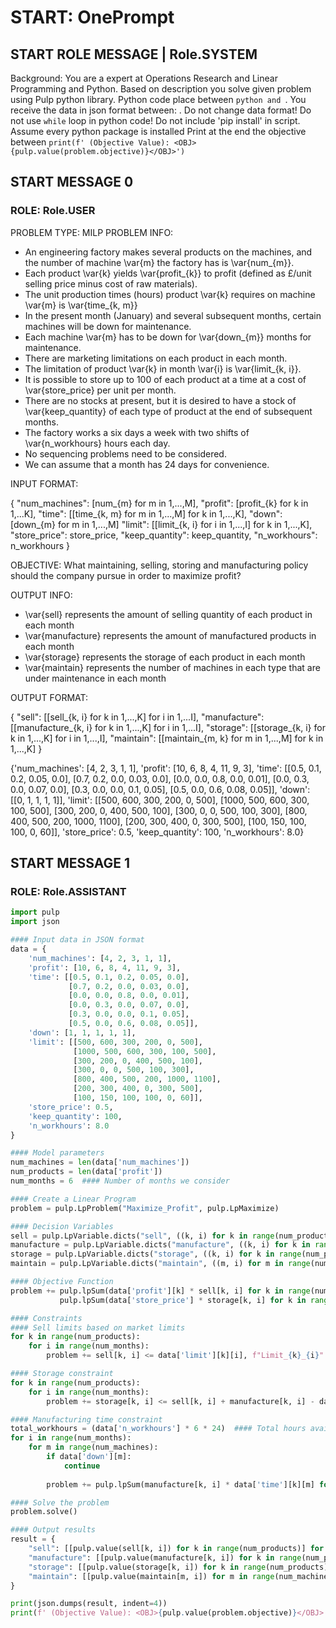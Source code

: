 # START: OnePrompt 
## START ROLE MESSAGE | Role.SYSTEM 
Background: You are a expert at Operations Research and Linear Programming and Python. Based on description you solve given problem using Pulp python library. Python code place between ```python and ```. You receive the data in json format between: <DATA></DATA>. Do not change data format! Do not use `while` loop in python code! Do not include 'pip install' in script. Assume every python package is installed Print at the end the objective between <OBJ></OBJ> `print(f' (Objective Value): <OBJ>{pulp.value(problem.objective)}</OBJ>')`  
## START MESSAGE 0 
### ROLE: Role.USER
<DESCRIPTION>
PROBLEM TYPE: MILP
PROBLEM INFO:

- An engineering factory makes several products on the machines, and the number of machine \var{m} the factory has is \var{num_{m}}.
- Each product \var{k} yields \var{profit_{k}} to profit (defined as £/unit selling price minus cost of raw materials).
- The unit production times (hours) product \var{k} requires on machine \var{m} is \var{time_{k, m}}
- In the present month (January) and several subsequent months, certain machines will be down for maintenance.
- Each machine \var{m} has to be down for \var{down_{m}} months for maintenance.
- There are marketing limitations on each product in each month. 
- The limitation of product \var{k} in month \var{i} is \var{limit_{k, i}}.
- It is possible to store up to 100 of each product at a time at a cost of \var{store_price} per unit per month. 
- There are no stocks at present, but it is desired to have a stock of \var{keep_quantity} of each type of product at the end of subsequent months.
- The factory works a six days a week with two shifts of \var{n_workhours} hours each day. 
- No sequencing problems need to be considered.
- We can assume that a month has 24 days for convenience.


INPUT FORMAT:

{
    "num_machines": [num_{m} for m in 1,...,M],
    "profit": [profit_{k} for k in 1,...K],
    "time": [[time_{k, m} for m in 1,...,M] for k in 1,...,K],
    "down": [down_{m} for m in 1,...,M]
    "limit": [[limit_{k, i} for i in 1,...,I] for k in 1,...,K],
    "store_price": store_price,
    "keep_quantity": keep_quantity,
    "n_workhours": n_workhours
}

OBJECTIVE: What maintaining, selling, storing and manufacturing policy should the company pursue in order to maximize profit?

OUTPUT INFO:

- \var{sell} represents the amount of selling quantity of each product in each month
- \var{manufacture} represents the amount of manufactured products in each month
- \var{storage} represents the storage of each product in each month
- \var{maintain} represents the number of machines in each type that are under maintenance in each month

OUTPUT FORMAT:

{
    "sell": [[sell_{k, i} for k in 1,...,K] for i in 1,...I],
    "manufacture": [[manufacture_{k, i} for k in 1,...,K] for i in 1,...I],
    "storage": [[storage_{k, i} for k in 1,...,K] for i in 1,...,I],
    "maintain": [[maintain_{m, k} for m in 1,...,M] for k in 1,...,K]
}

</DESCRIPTION>
<DATA>
{'num_machines': [4, 2, 3, 1, 1], 'profit': [10, 6, 8, 4, 11, 9, 3], 'time': [[0.5, 0.1, 0.2, 0.05, 0.0], [0.7, 0.2, 0.0, 0.03, 0.0], [0.0, 0.0, 0.8, 0.0, 0.01], [0.0, 0.3, 0.0, 0.07, 0.0], [0.3, 0.0, 0.0, 0.1, 0.05], [0.5, 0.0, 0.6, 0.08, 0.05]], 'down': [[0, 1, 1, 1, 1]], 'limit': [[500, 600, 300, 200, 0, 500], [1000, 500, 600, 300, 100, 500], [300, 200, 0, 400, 500, 100], [300, 0, 0, 500, 100, 300], [800, 400, 500, 200, 1000, 1100], [200, 300, 400, 0, 300, 500], [100, 150, 100, 100, 0, 60]], 'store_price': 0.5, 'keep_quantity': 100, 'n_workhours': 8.0}</DATA>


## START MESSAGE 1 
### ROLE: Role.ASSISTANT
```python
import pulp
import json

#### Input data in JSON format
data = {
    'num_machines': [4, 2, 3, 1, 1],
    'profit': [10, 6, 8, 4, 11, 9, 3],
    'time': [[0.5, 0.1, 0.2, 0.05, 0.0], 
             [0.7, 0.2, 0.0, 0.03, 0.0], 
             [0.0, 0.0, 0.8, 0.0, 0.01], 
             [0.0, 0.3, 0.0, 0.07, 0.0], 
             [0.3, 0.0, 0.0, 0.1, 0.05], 
             [0.5, 0.0, 0.6, 0.08, 0.05]],
    'down': [1, 1, 1, 1, 1],
    'limit': [[500, 600, 300, 200, 0, 500], 
              [1000, 500, 600, 300, 100, 500], 
              [300, 200, 0, 400, 500, 100], 
              [300, 0, 0, 500, 100, 300], 
              [800, 400, 500, 200, 1000, 1100], 
              [200, 300, 400, 0, 300, 500], 
              [100, 150, 100, 100, 0, 60]],
    'store_price': 0.5,
    'keep_quantity': 100,
    'n_workhours': 8.0
}

#### Model parameters
num_machines = len(data['num_machines'])
num_products = len(data['profit'])
num_months = 6  #### Number of months we consider

#### Create a Linear Program
problem = pulp.LpProblem("Maximize_Profit", pulp.LpMaximize)

#### Decision Variables
sell = pulp.LpVariable.dicts("sell", ((k, i) for k in range(num_products) for i in range(num_months)), lowBound=0, cat='Integer')
manufacture = pulp.LpVariable.dicts("manufacture", ((k, i) for k in range(num_products) for i in range(num_months)), lowBound=0, cat='Integer')
storage = pulp.LpVariable.dicts("storage", ((k, i) for k in range(num_products) for i in range(num_months)), lowBound=0, cat='Integer')
maintain = pulp.LpVariable.dicts("maintain", ((m, i) for m in range(num_machines) for i in range(num_months)), cat='Binary')

#### Objective Function
problem += pulp.lpSum(data['profit'][k] * sell[k, i] for k in range(num_products) for i in range(num_months)) - \
           pulp.lpSum(data['store_price'] * storage[k, i] for k in range(num_products) for i in range(num_months)), "Total_Profit"

#### Constraints
#### Sell limits based on market limits
for k in range(num_products):
    for i in range(num_months):
        problem += sell[k, i] <= data['limit'][k][i], f"Limit_{k}_{i}"

#### Storage constraint
for k in range(num_products):
    for i in range(num_months):
        problem += storage[k, i] <= sell[k, i] + manufacture[k, i] - data['keep_quantity'], f"Storage_{k}_{i}"

#### Manufacturing time constraint
total_workhours = (data['n_workhours'] * 6 * 24)  #### Total hours available in a month
for i in range(num_months):
    for m in range(num_machines):
        if data['down'][m]:
            continue
            
        problem += pulp.lpSum(manufacture[k, i] * data['time'][k][m] for k in range(num_products)) <= total_workhours, f"WorkHours_{m}_{i}"

#### Solve the problem
problem.solve()

#### Output results
result = {
    "sell": [[pulp.value(sell[k, i]) for k in range(num_products)] for i in range(num_months)],
    "manufacture": [[pulp.value(manufacture[k, i]) for k in range(num_products)] for i in range(num_months)],
    "storage": [[pulp.value(storage[k, i]) for k in range(num_products)] for i in range(num_months)],
    "maintain": [[pulp.value(maintain[m, i]) for m in range(num_machines)] for i in range(num_months)]
}

print(json.dumps(result, indent=4))
print(f' (Objective Value): <OBJ>{pulp.value(problem.objective)}</OBJ>')
```

